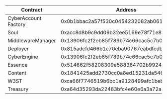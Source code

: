 | Contract             | Address                                    |
| -------------------- | ------------------------------------------ |
| CyberAccount Factory | 0x0b1bbac2a57f530c0454232082ab061af9ca724f |
| Soul                 | 0xacc8d8b9c9dd09b32ee5169e78f71e8ffb26ad72 |
| MiddlewareManager    | 0x13906fc2f2eb85f789b74c66cac5c7b0df6667d7 |
| Deployer             | 0x815adcfd466b1e70eba90767eabdfedb43ed2224 |
| CyberEngine          | 0x13906fc2f2eb85f789b74c66cac5c7b0df6667d7 |
| Essence              | 0x514662f58208309e588364702b992428be91c41f |
| Content              | 0x1841425add2730cc0a8ed15231da54629a7ccdaa |
| W3ST                 | 0xca66f7746519b6bc1a9128499afc1beb61d6a22e |
| Treasury             | 0xa64d35293da22483bfc4e60e6a3a72a66335fc2c |
